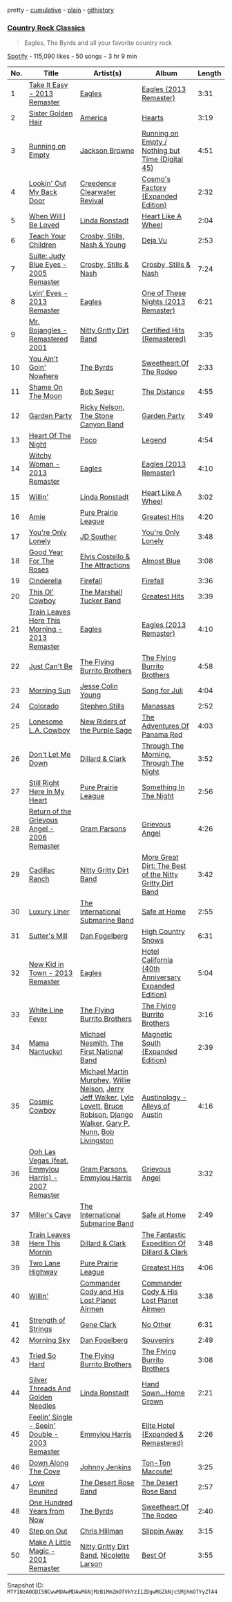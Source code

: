 pretty - [cumulative](/playlists/cumulative/37i9dQZF1DX4bf0P6HTTom.md) - [plain](/playlists/plain/37i9dQZF1DX4bf0P6HTTom) - [githistory](https://github.githistory.xyz/mackorone/spotify-playlist-archive/blob/main/playlists/plain/37i9dQZF1DX4bf0P6HTTom)

### [Country Rock Classics](https://open.spotify.com/playlist/37i9dQZF1DX4bf0P6HTTom)

> Eagles, The Byrds and all your favorite country rock

[Spotify](https://open.spotify.com/user/spotify) - 115,090 likes - 50 songs - 3 hr 9 min

| No. | Title | Artist(s) | Album | Length |
|---|---|---|---|---|
| 1 | [Take It Easy \- 2013 Remaster](https://open.spotify.com/track/4yugZvBYaoREkJKtbG08Qr) | [Eagles](https://open.spotify.com/artist/0ECwFtbIWEVNwjlrfc6xoL) | [Eagles \(2013 Remaster\)](https://open.spotify.com/album/51B7LbLWgYLKBVSpkan8Z7) | 3:31 |
| 2 | [Sister Golden Hair](https://open.spotify.com/track/5VSAonaAPhhGn0G7hMYwWK) | [America](https://open.spotify.com/artist/35U9lQaRWSQISxQAB94Meo) | [Hearts](https://open.spotify.com/album/6Ef4yClroC8pMGktYOUd5n) | 3:19 |
| 3 | [Running on Empty](https://open.spotify.com/track/6aqm56xP40foYBBtAWWrnY) | [Jackson Browne](https://open.spotify.com/artist/5lkiCO9UQ8B23dZ1o0UV4m) | [Running on Empty / Nothing but Time \(Digital 45\)](https://open.spotify.com/album/5ivr226sTfgyZMeWnQjKRL) | 4:51 |
| 4 | [Lookin' Out My Back Door](https://open.spotify.com/track/3RTUfvRgq3pYTf7XY0FIcS) | [Creedence Clearwater Revival](https://open.spotify.com/artist/3IYUhFvPQItj6xySrBmZkd) | [Cosmo's Factory \(Expanded Edition\)](https://open.spotify.com/album/4GLxEXWI3JiRKp6H7bfTIK) | 2:32 |
| 5 | [When Will I Be Loved](https://open.spotify.com/track/5jPPjNMIi1rD6BvQqxhJh5) | [Linda Ronstadt](https://open.spotify.com/artist/1sXbwvCQLGZnaH0Jp2HTVc) | [Heart Like A Wheel](https://open.spotify.com/album/7upKDUGJUjsvfIe6vuVB0b) | 2:04 |
| 6 | [Teach Your Children](https://open.spotify.com/track/29HaKOpeLSYvqdFyEQSRdj) | [Crosby, Stills, Nash & Young](https://open.spotify.com/artist/1CYsQCypByMVgnv17qsSbQ) | [Deja Vu](https://open.spotify.com/album/5bHkK1X4WEOzNvRhehvOcb) | 2:53 |
| 7 | [Suite: Judy Blue Eyes \- 2005 Remaster](https://open.spotify.com/track/2PuUFT13yCzUOZun94WOXv) | [Crosby, Stills & Nash](https://open.spotify.com/artist/2pdvghEHZJtgSXZ7cvNLou) | [Crosby, Stills & Nash](https://open.spotify.com/album/6vUWpE8qciYHOhf7mgaGny) | 7:24 |
| 8 | [Lyin' Eyes \- 2013 Remaster](https://open.spotify.com/track/5lQKRR3MdJLtAwNBiT8Cq0) | [Eagles](https://open.spotify.com/artist/0ECwFtbIWEVNwjlrfc6xoL) | [One of These Nights \(2013 Remaster\)](https://open.spotify.com/album/0F77QekrNe8vVAjU2sepja) | 6:21 |
| 9 | [Mr\. Bojangles \- Remastered 2001](https://open.spotify.com/track/3cq6mwsjgygbwRIi9wVPGv) | [Nitty Gritty Dirt Band](https://open.spotify.com/artist/7y70dch6JuuuNnwlsOQvwW) | [Certified Hits \(Remastered\)](https://open.spotify.com/album/2ZJcwgKQMSLyQAfBJsWfbD) | 3:35 |
| 10 | [You Ain't Goin' Nowhere](https://open.spotify.com/track/6kPxXhjSvy8RsmZBAJUiFs) | [The Byrds](https://open.spotify.com/artist/1PCZpxHJz7WAMF8EEq8bfc) | [Sweetheart Of The Rodeo](https://open.spotify.com/album/02XyFDfvHfIwtqOC3o0PcK) | 2:33 |
| 11 | [Shame On The Moon](https://open.spotify.com/track/1Gxaks4MTbjMCAQ20rx4Iy) | [Bob Seger](https://open.spotify.com/artist/485uL27bPomh29R4JmQehQ) | [The Distance](https://open.spotify.com/album/0uaavZx8ako3Kb6GFpb1G1) | 4:55 |
| 12 | [Garden Party](https://open.spotify.com/track/7J5tyfg3OYVNR97KH66ovw) | [Ricky Nelson](https://open.spotify.com/artist/73sSFVlM6pkweLXE8qw1OS), [The Stone Canyon Band](https://open.spotify.com/artist/4VPrTgtrZqcXCy5nGYKDAe) | [Garden Party](https://open.spotify.com/album/76BrDrAEcQhjvXehCVMpWv) | 3:49 |
| 13 | [Heart Of The Night](https://open.spotify.com/track/6fNID7koTl1dZBCs6FmK4E) | [Poco](https://open.spotify.com/artist/0fyqyjD7pbaVzbu94ylWQR) | [Legend](https://open.spotify.com/album/5pC3jEw11eiVY5Vi9z1ooi) | 4:54 |
| 14 | [Witchy Woman \- 2013 Remaster](https://open.spotify.com/track/436yrzQWA32vb1sTZKXg9r) | [Eagles](https://open.spotify.com/artist/0ECwFtbIWEVNwjlrfc6xoL) | [Eagles \(2013 Remaster\)](https://open.spotify.com/album/51B7LbLWgYLKBVSpkan8Z7) | 4:10 |
| 15 | [Willin'](https://open.spotify.com/track/7HblJM23la7H8kXeBwlkzN) | [Linda Ronstadt](https://open.spotify.com/artist/1sXbwvCQLGZnaH0Jp2HTVc) | [Heart Like A Wheel](https://open.spotify.com/album/7upKDUGJUjsvfIe6vuVB0b) | 3:02 |
| 16 | [Amie](https://open.spotify.com/track/1mqydO6xMtyTPa8yo1SdVr) | [Pure Prairie League](https://open.spotify.com/artist/1MXwwmS2JpmsHZhdMeOL2s) | [Greatest Hits](https://open.spotify.com/album/41AdLTdErVUwftvr1dUVAf) | 4:20 |
| 17 | [You're Only Lonely](https://open.spotify.com/track/0qzEkwri1hE0rgxVqdOBAf) | [JD Souther](https://open.spotify.com/artist/0I7UnRLIdCD310ZBgeuqh5) | [You're Only Lonely](https://open.spotify.com/album/1JoT6VQQ8H5CUtPLEYw7o0) | 3:48 |
| 18 | [Good Year For The Roses](https://open.spotify.com/track/4RZCoFsZHw9XvDZdv2jtkK) | [Elvis Costello & The Attractions](https://open.spotify.com/artist/4qmHkMxr6pTWh5Zo74odpH) | [Almost Blue](https://open.spotify.com/album/6Y234kkXewBp0CjanUQW3w) | 3:08 |
| 19 | [Cinderella](https://open.spotify.com/track/6nwlPs3mgpHYUJJ0ETPIXP) | [Firefall](https://open.spotify.com/artist/1tfXh4XxILEuMU2qZupFn8) | [Firefall](https://open.spotify.com/album/4AFZXGTZBMj0T1H20laj7o) | 3:36 |
| 20 | [This Ol' Cowboy](https://open.spotify.com/track/0diAR6QUxrDiEBjRZSfweR) | [The Marshall Tucker Band](https://open.spotify.com/artist/59QxeZBL6k9L4oJBGSyukd) | [Greatest Hits](https://open.spotify.com/album/1fxEYNwdEzlAMOIzpdXy5w) | 3:39 |
| 21 | [Train Leaves Here This Morning \- 2013 Remaster](https://open.spotify.com/track/5ro7xAxDVbtabTl8t3MzHz) | [Eagles](https://open.spotify.com/artist/0ECwFtbIWEVNwjlrfc6xoL) | [Eagles \(2013 Remaster\)](https://open.spotify.com/album/51B7LbLWgYLKBVSpkan8Z7) | 4:10 |
| 22 | [Just Can't Be](https://open.spotify.com/track/0Ov9Hh2ygoGCkwTXMRYRcp) | [The Flying Burrito Brothers](https://open.spotify.com/artist/0rESpKEusFHxhW59MIf7eM) | [The Flying Burrito Brothers](https://open.spotify.com/album/6lx6e9GACcsSRjoipxeWh1) | 4:58 |
| 23 | [Morning Sun](https://open.spotify.com/track/2XIZRY7dQtyUhFngzHeEUu) | [Jesse Colin Young](https://open.spotify.com/artist/2pJn4djuWrNQbNfrxHB13M) | [Song for Juli](https://open.spotify.com/album/2NHyA67soVC7mENTAxCifZ) | 4:04 |
| 24 | [Colorado](https://open.spotify.com/track/6VyuVYEJnZmlEQ5GT9LQvT) | [Stephen Stills](https://open.spotify.com/artist/4WlSvDKaq1PA2Nr7cCIPxX) | [Manassas](https://open.spotify.com/album/427BvOYZQRjTHODnreiZCo) | 2:52 |
| 25 | [Lonesome L.A\. Cowboy](https://open.spotify.com/track/6vOV8fmbk16LYgL2CQ64ih) | [New Riders of the Purple Sage](https://open.spotify.com/artist/2D3v3HJ9k3UzehaewnT3QA) | [The Adventures Of Panama Red](https://open.spotify.com/album/1O9T5fjUzGfSa609GiDEJY) | 4:03 |
| 26 | [Don't Let Me Down](https://open.spotify.com/track/1PsDNPG1j7ySpFpxjHB5xb) | [Dillard & Clark](https://open.spotify.com/artist/3QcM2tU8CDY3LyzvwCj1CI) | [Through The Morning, Through The Night](https://open.spotify.com/album/4iClwik4oQvlJ9wFujkmiQ) | 3:52 |
| 27 | [Still Right Here In My Heart](https://open.spotify.com/track/5HZchgrpAreegk6UGs0zHr) | [Pure Prairie League](https://open.spotify.com/artist/1MXwwmS2JpmsHZhdMeOL2s) | [Something In The Night](https://open.spotify.com/album/1TqLFWSHFnAZq5I7Xg0tti) | 2:56 |
| 28 | [Return of the Grievous Angel \- 2006 Remaster](https://open.spotify.com/track/7vOYp7KJ8gVmVbcatSVf9J) | [Gram Parsons](https://open.spotify.com/artist/1KA3WXYMPLxomNuoE22LYd) | [Grievous Angel](https://open.spotify.com/album/6UQujMGmR5MbFsML9amCuN) | 4:26 |
| 29 | [Cadillac Ranch](https://open.spotify.com/track/5IhIK4GJFA7mNuT6aP6WNl) | [Nitty Gritty Dirt Band](https://open.spotify.com/artist/7y70dch6JuuuNnwlsOQvwW) | [More Great Dirt: The Best of the Nitty Gritty Dirt Band](https://open.spotify.com/album/3d1juyGb4yIxMQ8Sh8UP7B) | 3:42 |
| 30 | [Luxury Liner](https://open.spotify.com/track/69WQgn5cXFhtwbDGBHOzxS) | [The International Submarine Band](https://open.spotify.com/artist/6i8kpDUSsrOOhPHfNYhMeF) | [Safe at Home](https://open.spotify.com/album/3FNy8Kp7h2WoUngSfCNpMM) | 2:55 |
| 31 | [Sutter's Mill](https://open.spotify.com/track/3fRwEtPmL2hFClf6Ph6l4O) | [Dan Fogelberg](https://open.spotify.com/artist/0cA5Tg15TwARIRZeiNT1RO) | [High Country Snows](https://open.spotify.com/album/04iFpIf2KbXuxpy6uRlTfO) | 6:31 |
| 32 | [New Kid in Town \- 2013 Remaster](https://open.spotify.com/track/3T0HWZFYwE5iPXTIHJ1MMS) | [Eagles](https://open.spotify.com/artist/0ECwFtbIWEVNwjlrfc6xoL) | [Hotel California \(40th Anniversary Expanded Edition\)](https://open.spotify.com/album/5NMAdQPrKw5nutWnGEzfpn) | 5:04 |
| 33 | [White Line Fever](https://open.spotify.com/track/5z3kHR2Gh892XGcYuln1Gf) | [The Flying Burrito Brothers](https://open.spotify.com/artist/0rESpKEusFHxhW59MIf7eM) | [The Flying Burrito Brothers](https://open.spotify.com/album/6lx6e9GACcsSRjoipxeWh1) | 3:16 |
| 34 | [Mama Nantucket](https://open.spotify.com/track/3PqhliKIHScPgJgse7KHTq) | [Michael Nesmith](https://open.spotify.com/artist/5Tic1bWAbmRoLrqaJ5SxU2), [The First National Band](https://open.spotify.com/artist/08xBftDfAD7CMC51uxUuZF) | [Magnetic South \(Expanded Edition\)](https://open.spotify.com/album/2JdE6W8pxUtwNET1xI3OZ7) | 2:39 |
| 35 | [Cosmic Cowboy](https://open.spotify.com/track/3vvceIDWVANlLWKoJUzBn6) | [Michael Martin Murphey](https://open.spotify.com/artist/4jL1usPiGDK8TD46zJP4gu), [Willie Nelson](https://open.spotify.com/artist/5W5bDNCqJ1jbCgTxDD0Cb3), [Jerry Jeff Walker](https://open.spotify.com/artist/763opp15PhfHpEaiVjM6m7), [Lyle Lovett](https://open.spotify.com/artist/0zlJDQgqnr9AocrH9gs1Es), [Bruce Robison](https://open.spotify.com/artist/5cqtplMyw7hPLjW47Jr7Uq), [Django Walker](https://open.spotify.com/artist/3gA6trQf3KmA74GZw9WTsI), [Gary P\. Nunn](https://open.spotify.com/artist/0E8Z0e9ZVDaVz6mnXH5UqL), [Bob Livingston](https://open.spotify.com/artist/1n8LsK850ruMqeFvVpcDW9) | [Austinology \- Alleys of Austin](https://open.spotify.com/album/7sYNpOIkgegedM6myq1IK1) | 4:16 |
| 36 | [Ooh Las Vegas \(feat\. Emmylou Harris\) \- 2007 Remaster](https://open.spotify.com/track/7kJpAkJSFMCkM6T4plsRLd) | [Gram Parsons](https://open.spotify.com/artist/1KA3WXYMPLxomNuoE22LYd), [Emmylou Harris](https://open.spotify.com/artist/5s6TJEuHTr9GR894wc6VfP) | [Grievous Angel](https://open.spotify.com/album/6UQujMGmR5MbFsML9amCuN) | 3:32 |
| 37 | [Miller's Cave](https://open.spotify.com/track/2Zq979VWE5SG5WIcd396Ay) | [The International Submarine Band](https://open.spotify.com/artist/6i8kpDUSsrOOhPHfNYhMeF) | [Safe at Home](https://open.spotify.com/album/3FNy8Kp7h2WoUngSfCNpMM) | 2:49 |
| 38 | [Train Leaves Here This Mornin](https://open.spotify.com/track/3QakrNWYNgZ89by21ImeBN) | [Dillard & Clark](https://open.spotify.com/artist/3QcM2tU8CDY3LyzvwCj1CI) | [The Fantastic Expedition Of Dillard & Clark](https://open.spotify.com/album/6SaetmQc4GCTzdZuW7khKx) | 3:48 |
| 39 | [Two Lane Highway](https://open.spotify.com/track/0tcq9tNIw5JHUywymB07OA) | [Pure Prairie League](https://open.spotify.com/artist/1MXwwmS2JpmsHZhdMeOL2s) | [Greatest Hits](https://open.spotify.com/album/41AdLTdErVUwftvr1dUVAf) | 4:06 |
| 40 | [Willin'](https://open.spotify.com/track/10JSZpgIr0NZb3JqP0lT3K) | [Commander Cody and His Lost Planet Airmen](https://open.spotify.com/artist/4KtaHyqLFlKKb7aghnWBfE) | [Commander Cody & His Lost Planet Airmen](https://open.spotify.com/album/5M8Zfk4Gsf31MoGk3JXubL) | 3:38 |
| 41 | [Strength of Strings](https://open.spotify.com/track/0ORYA6kaMWPKtHDPcea16a) | [Gene Clark](https://open.spotify.com/artist/040Bv6cZTRh30LyyYVXgJX) | [No Other](https://open.spotify.com/album/0bHiuso3WXpchgSlfX48uY) | 6:31 |
| 42 | [Morning Sky](https://open.spotify.com/track/0DrhNB3j0VKTBPoN2J5jbT) | [Dan Fogelberg](https://open.spotify.com/artist/0cA5Tg15TwARIRZeiNT1RO) | [Souvenirs](https://open.spotify.com/album/3rER5EzMnSZT75KT1UDHyq) | 2:49 |
| 43 | [Tried So Hard](https://open.spotify.com/track/4v4ssibf1FAkxisrqeMPhh) | [The Flying Burrito Brothers](https://open.spotify.com/artist/0rESpKEusFHxhW59MIf7eM) | [The Flying Burrito Brothers](https://open.spotify.com/album/6lx6e9GACcsSRjoipxeWh1) | 3:08 |
| 44 | [Silver Threads And Golden Needles](https://open.spotify.com/track/4FLUda3tCvPWBCvUeyiivd) | [Linda Ronstadt](https://open.spotify.com/artist/1sXbwvCQLGZnaH0Jp2HTVc) | [Hand Sown...Home Grown](https://open.spotify.com/album/3a7qArnirRgatBiSlc2k3W) | 2:21 |
| 45 | [Feelin' Single \- Seein' Double \- 2003 Remaster](https://open.spotify.com/track/65J216Pxb4JOdiYVFIpLx7) | [Emmylou Harris](https://open.spotify.com/artist/5s6TJEuHTr9GR894wc6VfP) | [Elite Hotel \(Expanded & Remastered\)](https://open.spotify.com/album/312OEZO2boUMqdNMuuip6h) | 2:26 |
| 46 | [Down Along The Cove](https://open.spotify.com/track/2jigzHqXdUlpAlmSeaVSeU) | [Johnny Jenkins](https://open.spotify.com/artist/3ghDyCR4DJVjwfcjNHUD27) | [Ton\-Ton Macoute!](https://open.spotify.com/album/5PCm5Bvheyg4QeuF5lfkum) | 3:25 |
| 47 | [Love Reunited](https://open.spotify.com/track/59kLqy6RhRKWFWFgdFSB63) | [The Desert Rose Band](https://open.spotify.com/artist/19FK6WGl1TLyFNsXXqTz8u) | [The Desert Rose Band](https://open.spotify.com/album/4Web53QnajhmXAA6PXK5ih) | 2:57 |
| 48 | [One Hundred Years from Now](https://open.spotify.com/track/7FeLo6k5fhgXyGTPaK6VLi) | [The Byrds](https://open.spotify.com/artist/1PCZpxHJz7WAMF8EEq8bfc) | [Sweetheart Of The Rodeo](https://open.spotify.com/album/02XyFDfvHfIwtqOC3o0PcK) | 2:40 |
| 49 | [Step on Out](https://open.spotify.com/track/5oAkG0zYaOmv9fHG7CvEBE) | [Chris Hillman](https://open.spotify.com/artist/70FybmH2MMz9fHewhnLvjs) | [Slippin Away](https://open.spotify.com/album/6p9yV1ZDhYDfvf6MSnw72Y) | 3:15 |
| 50 | [Make A Little Magic \- 2001 Remaster](https://open.spotify.com/track/6bYroZcslsd84iw56ft2a6) | [Nitty Gritty Dirt Band](https://open.spotify.com/artist/7y70dch6JuuuNnwlsOQvwW), [Nicolette Larson](https://open.spotify.com/artist/0NCXrh1XOnHNp4mM0JUFJw) | [Best Of](https://open.spotify.com/album/53g97Xwkme1StWj2GC3BkG) | 3:55 |

Snapshot ID: `MTY1NzA0ODI5NCwwMDAwMDAwMGNjMzBiMmZmOTVkYzI1ZDgwMGZkNjc5MjhmOTYyZTA4`
